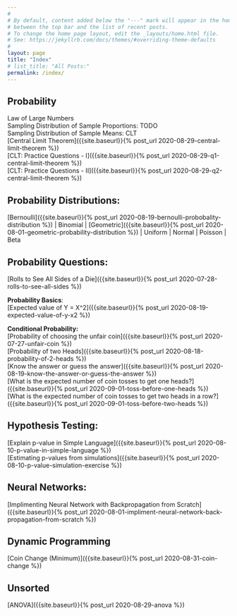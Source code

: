 ```yaml
---
#
# By default, content added below the "---" mark will appear in the home page
# between the top bar and the list of recent posts.
# To change the home page layout, edit the _layouts/home.html file.
# See: https://jekyllrb.com/docs/themes/#overriding-theme-defaults
#
layout: page
title: "Index"
# list_title: "All Posts:"
permalink: /index/
--- 
```


## Probability
Law of Large Numbers <br/>
Sampling Distribution of Sample Proportions: TODO <br/>
Sampling Distribution of Sample Means: CLT <br/>
[Central Limit Theorem]({{site.baseurl}}{% post_url 2020-08-29-central-limit-theorem %}) <br/>
[CLT: Practice Questions - I]({{site.baseurl}}{% post_url 2020-08-29-q1-central-limit-theorem %}) <br/>
[CLT: Practice Questions - II]({{site.baseurl}}{% post_url 2020-08-29-q2-central-limit-theorem %}) <br/>

## Probability Distributions:
[Bernoulli]({{site.baseurl}}{% post_url 2020-08-19-bernoulli-probobality-distribution %}) \| Binomial \| [Geometric]({{site.baseurl}}{% post_url 2020-08-01-geometric-probability-distribution %}) \| Uniform \| Normal \| Poisson \| Beta

## Probability Questions:
[Rolls to See All Sides of a Die]({{site.baseurl}}{% post_url 2020-07-28-rolls-to-see-all-sides %}) <br/>

**Probability Basics**: <br/>
[Expected value of Y = X^2]({{site.baseurl}}{% post_url 2020-08-19-expected-value-of-y-x2 %}) <br/>

**Conditional Probability:** <br/>
[Probability of choosing the unfair coin]({{site.baseurl}}{% post_url 2020-07-27-unfair-coin %}) <br/>
[Probability of two Heads]({{site.baseurl}}{% post_url 2020-08-18-probability-of-2-heads %}) <br/>
[Know the answer or guess the answer]({{site.baseurl}}{% post_url 2020-08-19-know-the-answer-or-guess-the-answer %}) <br/>
[What is the expected number of coin tosses to get one heads?]({{site.baseurl}}{% post_url 2020-09-01-toss-before-one-heads %}) <br/>
[What is the expected number of coin tosses to get two heads in a row?]({{site.baseurl}}{% post_url 2020-09-01-toss-before-two-heads %}) <br/>


## Hypothesis Testing:
[Explain p-value in Simple Language]({{site.baseurl}}{% post_url 2020-08-10-p-value-in-simple-language %}) <br/>
[Estimating p-values from simulations]({{site.baseurl}}{% post_url 2020-08-10-p-value-simulation-exercise %})

## Neural Networks:
[Implimenting Neural Network with Backpropagation from Scratch]({{site.baseurl}}{% post_url 2020-08-01-impliment-neural-network-back-propagation-from-scratch %}) <br/>

## Dynamic Programming
[Coin Change (Minimum)]({{site.baseurl}}{% post_url 2020-08-31-coin-change %})

## Unsorted
[ANOVA]({{site.baseurl}}{% post_url 2020-08-29-anova %}) <br/>